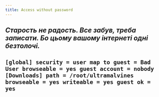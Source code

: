 ```yaml
---
title: Access without password
---
```


_Старость не радость.
Все забув, треба записати.
Бо цьому вашому інтернеті одні безтолочі._
-----
`[global]
security = user
map to guest = Bad User
browseable = yes
guest account = nobody
[Downloads]
path = /root/ultramalvines
browseable = yes
writeable = yes
guest ok = yes`
-----